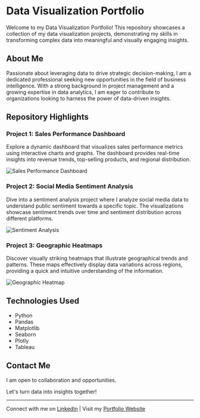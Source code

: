 # Data Visualization Portfolio

Welcome to my Data Visualization Portfolio! This repository showcases a collection of my data visualization projects, demonstrating my skills in transforming complex data into meaningful and visually engaging insights.

## About Me

Passionate about leveraging data to drive strategic decision-making, I am a dedicated professional seeking new opportunities in the field of business intelligence. With a strong background in project management and a growing expertise in data analytics, I am eager to contribute to organizations looking to harness the power of data-driven insights.

## Repository Highlights

### Project 1: Sales Performance Dashboard

Explore a dynamic dashboard that visualizes sales performance metrics using interactive charts and graphs. The dashboard provides real-time insights into revenue trends, top-selling products, and regional distribution.

![Sales Performance Dashboard](/images/sales_dashboard.png)

### Project 2: Social Media Sentiment Analysis

Dive into a sentiment analysis project where I analyze social media data to understand public sentiment towards a specific topic. The visualizations showcase sentiment trends over time and sentiment distribution across different platforms.

![Sentiment Analysis](/images/sentiment_analysis.png)

### Project 3: Geographic Heatmaps

Discover visually striking heatmaps that illustrate geographical trends and patterns. These maps effectively display data variations across regions, providing a quick and intuitive understanding of the information.

![Geographic Heatmap](/images/heatmap.png)

## Technologies Used

- Python
- Pandas
- Matplotlib
- Seaborn
- Plotly
- Tableau

## Contact Me

I am open to collaboration and opportunities. 

Let's turn data into insights together!

---

Connect with me on [LinkedIn](https://www.linkedin.com/in/andr3ablanco/) | Visit my [Portfolio Website](https://andr3ablanco.github.io/)

